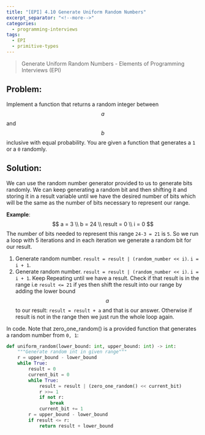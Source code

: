 ```yaml
---
title: "[EPI] 4.10 Generate Uniform Random Numbers"
excerpt_separator: "<!--more-->"
categories:
  - programming-interviews
tags:
  - EPI
  - primitive-types
---
```


> Generate Uniform Random Numbers - Elements of Programming Interviews (EPI) 

<!--more-->

## **Problem**: 
Implement a function that returns a random integer between $$a$$ and $$b$$ inclusive with equal probability. You are given a function that generates a `1` or a `0` randomly. 

## **Solution**:
We can use the random number generator provided to us to generate bits randomly. We can keep generating a random bit and then shifting it and storing it in a result variable until we have the desired number of bits which will be the same as the number of bits necessary to represent our range.

**Example**:
$$
a = 3 \\ 
b = 24 \\
result = 0 \\
i = 0
$$
The number of bits needed to represent this range `24-3 = 21` is `5`. So we run a loop with 5 iterations and in each iteration we generate a random bit for our result.
  1. Generate random number. `result = result | (random_number << i)`. `i = i + 1`.
  2. Generate random number. `result = result | (random_number << i)`. `i = i + 1`.
Keep Repeating until we have a result. Check if that result is in the range i.e `result <= 21` if yes then shift the result into our range by adding the lower bound $$a$$ to our result: `result = result + a` and that is our answer. Otherwise if result is not in the range then we just run the whole loop again.

In code. Note that zero_one_random() is a provided function that generates a random number from `0, 1`:

```python
def uniform_random(lower_bound: int, upper_bound: int) -> int:
    """Generate random int in given range"""
    r = upper_bound - lower_bound
    while True:
        result = 0
        current_bit = 0
        while True:
            result = result | (zero_one_random() << current_bit)
            r >>= 1
            if not r:
                break
            current_bit += 1
        r = upper_bound - lower_bound
        if result <= r:
            return result + lower_bound
```

